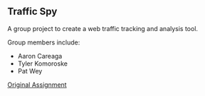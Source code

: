 ## Traffic Spy
A group project to create a web traffic tracking and analysis tool.

Group members include:
* Aaron Careaga
* Tyler Komoroske
* Pat Wey

[Original Assignment](https://github.com/turingschool/curriculum/blob/master/source/projects/traffic_spy.markdown) 
